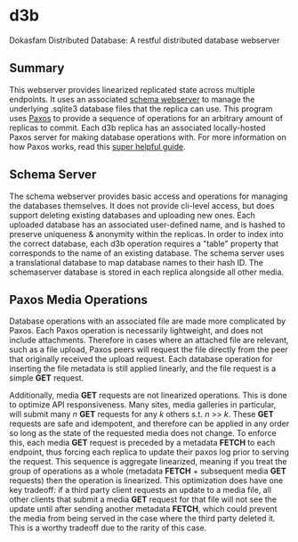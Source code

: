 # d3b

Dokasfam Distributed Database: A restful distributed database webserver

## Summary

This webserver provides linearized replicated state across multiple endpoints. It uses an associated [schema webserver](servers/schema) to manage the underlying .sqlite3 database files that the replica can use. This program uses [Paxos](https://github.com/dokastho/cppaxos) to provide a sequence of operations for an arbitrary amount of replicas to commit. Each d3b replica has an associated locally-hosted Paxos server for making database operations with. For more information on how Paxos works, read this [super helpful guide](https://martinfowler.com/articles/patterns-of-distributed-systems/paxos.html).

## Schema Server

The schema webserver provides basic access and operations for managing the databases themselves. It does not provide cli-level access, but does support deleting existing databases and uploading new ones. Each uploaded database has an associated user-defined name, and is hashed to preserve uniqueness & anonymity within the replicas. In order to index into the correct database, each d3b operation requires a "table" property that corresponds to the name of an existing database. The schema server uses a translational database to map database names to their hash ID. The schemaserver database is stored in each replica alongside all other media.

## Paxos Media Operations

Database operations with an associated file are made more complicated by Paxos. Each Paxos operation is necessarily lightweight, and does not include attachments. Therefore in cases where an attached file are relevant, such as a file upload, Paxos peers will request the file directly from the peer that originally received the upload request. Each database operation for inserting the file metadata is still applied linearly, and the file request is a simple **GET** request.

Additionally, media **GET** requests are not linearized operations. This is done to optimize API responsiveness. Many sites, media galleries in particular, will submit many *n* **GET** requests for any *k* others s.t. *n* >> *k*. These **GET** requests are safe and idempotent, and therefore can be applied in any order so long as the state of the requested media does not change. To enforce this, each media **GET** request is preceded by a metadata **FETCH** to each endpoint, thus forcing each replica to update their paxos log prior to serving the request. This sequence is aggregate linearized, meaning if you treat the group of operations as a whole (metadata **FETCH** + subsequent media **GET** requests) then the operation is linearized. This optimization does have one key tradeoff: if a third party client requests an update to a media file, all other clients that submit a media **GET** request for that file will not see the update until after sending another metadata **FETCH**, which could prevent the media from being served in the case where the third party deleted it. This is a worthy tradeoff due to the rarity of this case.

